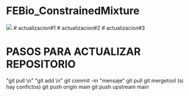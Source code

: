 # FEBio_ConstrainedMixture
<img src="https://render.githubusercontent.com/render/math?math=e^{i \pi} = -1">
# actualizacion#1
# actualizacion#2
# actualizacion#3

# PASOS PARA ACTUALIZAR REPOSITORIO #
"git pull \n"
"git add <archivo trabajado> \n"
git commit -m "mensaje"
git pull
git mergetool (si hay confictos)
git push origin main
git push upstream main
